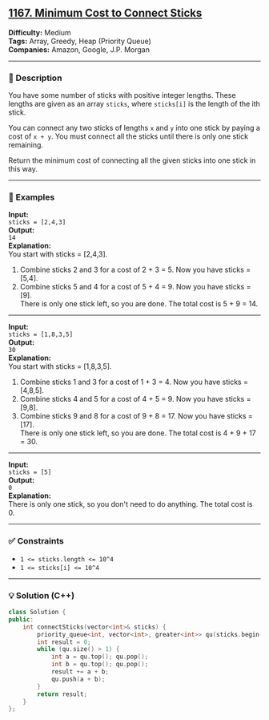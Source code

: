 ## [1167. Minimum Cost to Connect Sticks](https://leetcode.com/problems/minimum-cost-to-connect-sticks/)

**Difficulty:** Medium  
**Tags:** Array, Greedy, Heap (Priority Queue)  
**Companies:** Amazon, Google, J.P. Morgan

---

### 📝 Description

You have some number of sticks with positive integer lengths. These lengths are given as an array `sticks`, where `sticks[i]` is the length of the ith stick.

You can connect any two sticks of lengths `x` and `y` into one stick by paying a cost of `x + y`. You must connect all the sticks until there is only one stick remaining.

Return the minimum cost of connecting all the given sticks into one stick in this way.

---

### 📘 Examples

**Input:**  
`sticks = [2,4,3]`  
**Output:**  
`14`  
**Explanation:**  
You start with sticks = [2,4,3].

1. Combine sticks 2 and 3 for a cost of 2 + 3 = 5. Now you have sticks = [5,4].
2. Combine sticks 5 and 4 for a cost of 5 + 4 = 9. Now you have sticks = [9].  
   There is only one stick left, so you are done. The total cost is 5 + 9 = 14.

---

**Input:**  
`sticks = [1,8,3,5]`  
**Output:**  
`30`  
**Explanation:**  
You start with sticks = [1,8,3,5].

1. Combine sticks 1 and 3 for a cost of 1 + 3 = 4. Now you have sticks = [4,8,5].
2. Combine sticks 4 and 5 for a cost of 4 + 5 = 9. Now you have sticks = [9,8].
3. Combine sticks 9 and 8 for a cost of 9 + 8 = 17. Now you have sticks = [17].  
   There is only one stick left, so you are done. The total cost is 4 + 9 + 17 = 30.

---

**Input:**  
`sticks = [5]`  
**Output:**  
`0`  
**Explanation:**  
There is only one stick, so you don't need to do anything. The total cost is 0.

---

### ✅ Constraints

- `1 <= sticks.length <= 10^4`
- `1 <= sticks[i] <= 10^4`

---

### 💡 Solution (C++)

```cpp
class Solution {
public:
    int connectSticks(vector<int>& sticks) {
        priority_queue<int, vector<int>, greater<int>> qu(sticks.begin(), sticks.end());
        int result = 0;
        while (qu.size() > 1) {
            int a = qu.top(); qu.pop();
            int b = qu.top(); qu.pop();
            result += a + b;
            qu.push(a + b);
        }
        return result;
    }
};
```
